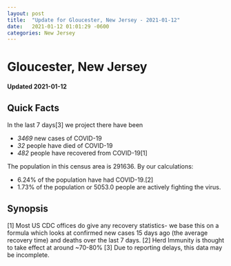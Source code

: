 ```yaml
---
layout: post
title:  "Update for Gloucester, New Jersey - 2021-01-12"
date:   2021-01-12 01:01:29 -0600
categories: New Jersey
---
```


# Gloucester, New Jersey
#### Updated 2021-01-12

## Quick Facts

In the last 7 days[3] we project there have been
- *3469* new cases of COVID-19
- *32* people have died of COVID-19
- *482* people have recovered from COVID-19[1]

The population in this census area is 291636. By our calculations:
- 6.24% of the population have had COVID-19.[2]
- 1.73% of the population or 5053.0 people are actively fighting the virus.

## Synopsis




[1] Most US CDC offices do give any recovery statistics- we base this on a formula which looks at confirmed new cases
15 days ago (the average recovery time) and deaths over the last 7 days.
[2] Herd Immunity is thought to take effect at around ~70-80%
[3] Due to reporting delays, this data may be incomplete. 
    